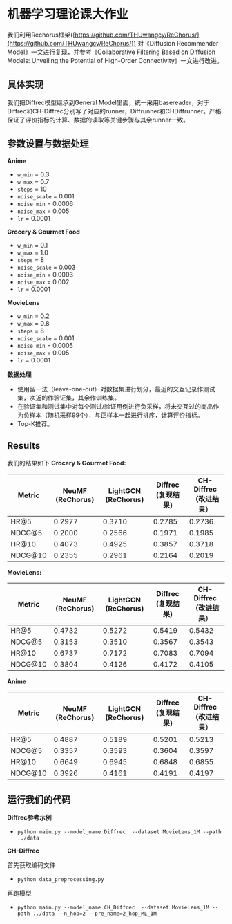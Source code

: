 # 机器学习理论课大作业

我们利用Rechorus框架([https://github.com/THUwangcy/ReChorus/](https://github.com/THUwangcy/ReChorus/)) 对《Diffusion Recommender Model》一文进行复现，并参考《Collaborative Filtering Based on Diffusion Models: Unveiling the Potential of High-Order Connectivity》一文进行改进。

## 具体实现

我们把Diffrec模型继承到General Model里面，统一采用basereader，对于Diffrec和CH-Diffrec分别写了对应的runner，Diffrunner和CHDiffrunner。严格保证了评价指标的计算、数据的读取等关键步骤与其余runner一致。

## 参数设置与数据处理

**Anime**

* `w_min` = 0.3
* `w_max` = 0.7
* `steps` = 10
* `noise_scale` = 0.001
* `noise_min` = 0.0006
* `noise_max` = 0.005
* `lr` = 0.0001

**Grocery & Gourmet Food**

* `w_min` = 0.1
* `w_max` = 1.0
* `steps` = 8
* `noise_scale` = 0.003
* `noise_min` = 0.0003
* `noise_max` = 0.002
* `lr` = 0.0001

**MovieLens**

* `w_min` = 0.2
* `w_max` = 0.8
* `steps` = 8
* `noise_scale` = 0.001
* `noise_min` = 0.0005
* `noise_max` = 0.005
* `lr` = 0.0001



**数据处理**

* 使用留一法（leave-one-out）对数据集进行划分，最近的交互记录作测试集，次近的作验证集，其余作训练集。
* 在验证集和测试集中对每个测试/验证用例进行负采样，将未交互过的商品作为负样本（随机采样99个），与正样本一起进行排序，计算评价指标。
* Top-K推荐。



## Results

我们的结果如下
**Grocery & Gourmet Food:**

| Metric      | NeuMF (ReChorus) | LightGCN (ReChorus) | Diffrec (复现结果) | CH-Diffrec（改进结果）   |
|--------------|--------------------|--------------------|--------------------------|------------|
| HR@5         |  0.2977 | 0.3710             | 0.2785                    | 0.2736    |
| NDCG@5       |  0.2000 | 0.2566             | 0.1971                    | 0.1985    |
| HR@10        |  0.4073 | 0.4925             | 0.3857                    | 0.3718    |
| NDCG@10      |  0.2355 | 0.2961             | 0.2164                    | 0.2019    |


**MovieLens:**

| Metric      | NeuMF (ReChorus) | LightGCN (ReChorus) | Diffrec (复现结果) | CH-Diffrec（改进结果）   |
|--------------|--------------------|--------------------|--------------------------|------------|
| HR@5         | 0.4732              | 0.5272             | 0.5419                    | 0.5432    |
| NDCG@5       | 0.3153              | 0.3510             | 0.3567                    | 0.3543    |
| HR@10        | 0.6737              | 0.7172             | 0.7083                    | 0.7094    |
| NDCG@10      | 0.3804              | 0.4126             | 0.4172                    | 0.4105    |


**Anime**

| Metric      | NeuMF (ReChorus) | LightGCN (ReChorus) | Diffrec (复现结果) | CH-Diffrec（改进结果）   |
|--------------|--------------------|--------------------|--------------------------|------------|
| HR@5         | 0.4887              | 0.5189             | 0.5201                    | 0.5213    |
| NDCG@5       | 0.3357              | 0.3593             | 0.3604                    | 0.3597    |
| HR@10        | 0.6649              | 0.6945             | 0.6848                    | 0.6855    |
| NDCG@10      | 0.3926              | 0.4161             | 0.4191                    | 0.4197    |


## 运行我们的代码
**Diffrec参考示例**
* `python main.py --model_name Diffrec  --dataset MovieLens_1M --path ../data` 

**CH-Diffrec**

首先获取编码文件

* `python data_preprocessing.py` 

再跑模型

* `python main.py --model_name CH_Diffrec  --dataset MovieLens_1M --path ../data --n_hop=2 --pre_name=2_hop_ML_1M` 
